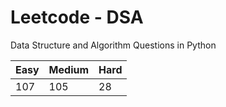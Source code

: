 # Leetcode - DSA

Data Structure and Algorithm Questions in Python

| Easy   |  Medium  | Hard |
|--------|----------|------|
|   107  |    105   |  28  |
